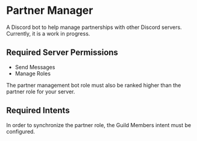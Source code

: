 # Partner Manager

A Discord bot to help manage partnerships with other Discord servers. Currently, it is a work in progress.

## Required Server Permissions
- Send Messages
- Manage Roles

The partner management bot role must also be ranked higher than the partner role for your server.

## Required Intents
In order to synchronize the partner role, the Guild Members intent must be configured.